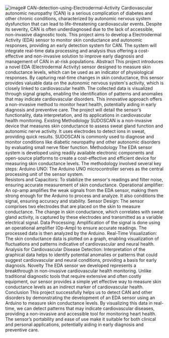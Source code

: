 ![image](https://github.com/user-attachments/assets/6be74b84-78e4-4f3d-8356-c1985abab1de)# CAN-detection-using-Electrodermal-Activity
Cardiovascular autonomic neuropathy (CAN) is a serious complication of diabetes and other chronic conditions, characterized by autonomic nervous system dysfunction that can lead to life-threatening cardiovascular events. Despite its severity, CAN is often underdiagnosed due to the lack of accessible, non-invasive diagnostic tools. 
This project aims to develop a Electrodermal Activity (EDA) sensor to monitor skin conductance and autonomic responses, providing an early detection system for CAN. The system will integrate real-time data processing and analysis thus offering a cost-effective and non-invasive solution to improve early diagnosis and management of CAN in at-risk populations.
Abstract
This project introduces a novel EDA (Electrodermal Activity) sensor designed to measure skin conductance levels, which can be used as an indicator of physiological responses. 
By capturing real-time changes in skin conductance, this sensor provides valuable data on the autonomic nervous system's activity, which is closely linked to cardiovascular health. 
The collected data is visualized through signal graphs, enabling the identification of patterns and anomalies that may indicate cardiovascular disorders.
This innovative approach offers a non-invasive method to monitor heart health, potentially aiding in early diagnosis and preventive care. 
The project will detail the sensor’s functionality, data interpretation, and its applications in cardiovascular health monitoring.
Existing Methodology
SUDOSCAN is a non-invasive device that measures skin conductance to assess sweat gland function and autonomic nerve activity. It uses electrodes to detect ions in sweat, providing quick results. SUDOSCAN is commonly used to diagnose and monitor conditions like diabetic neuropathy and other autonomic disorders by evaluating small nerve fiber function.
Methodology
The EDA sensor system is developed using readily available electronic components and open-source platforms to create a cost-effective and efficient device for measuring skin conductance levels. 
The methodology involved several key steps: 
Arduino UNO: The Arduino UNO microcontroller serves as the central processing unit of the sensor system.  
Resistors and Capacitors: To stabilize the sensor's readings and filter noise, ensuring accurate measurement of skin conductance.
Operational amplifier: An op-amp amplifies the weak signals from the EDA sensor, making them strong enough for the Arduino to process and analyze. It also conditions the signal, ensuring accuracy and stability.
Sensor Design: The sensor comprises two electrodes that are placed on the skin to measure conductance. The change in skin conductance, which correlates with sweat gland activity, is captured by these electrodes and transmitted as a variable electrical signal.
Data Processing: Amplification of the signal is done using an operational amplifier (Op-Amp) to ensure accurate readings. The processed data is then analyzed by the Arduino.
Real-Time Visualization: The skin conductance data is plotted on a graph, enabling visualization of fluctuations and patterns indicative of cardiovascular and neural health.
Analysis for Cardiovascular Disease Detection: Interpretation of the graphical data helps to identify potential anomalies or patterns that could suggest cardiovascular and neural conditions, providing a basis for early diagnosis.
Novelty
The EDA sensor we developed represents a breakthrough in non-invasive cardiovascular health monitoring. Unlike traditional diagnostic tools that require extensive and often costly equipment, our sensor provides a simple yet effective way to measure skin conductance levels as an indirect marker of cardiovascular health.
Conclusion
This project successfully helps us to detect CAN and other disorders by demonstrating the development of an EDA sensor using an Arduino to measure skin conductance levels. By visualizing this data in real-time, we can detect patterns that may indicate cardiovascular diseases, providing a non-invasive and accessible tool for monitoring heart health. The sensor’s portability and ease of use make it suitable for both clinical and personal applications, potentially aiding in early diagnosis and preventive care.
